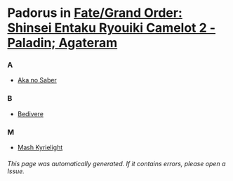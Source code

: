 # Padorus in [Fate/Grand Order: Shinsei Entaku Ryouiki Camelot 2 - Paladin; Agateram](https://myanimelist.net/anime/38086/Fate_Grand_Order__Shinsei_Entaku_Ryouiki_Camelot_2_-_Paladin__Agateram)

### A
* [Aka no Saber](https://github.com/shadow578/Project-Padoru/blob/master/table-of-contents/characters/AkanoSaber.md)

### B
* [Bedivere](https://github.com/shadow578/Project-Padoru/blob/master/table-of-contents/characters/Bedivere.md)

### M
* [Mash Kyrielight](https://github.com/shadow578/Project-Padoru/blob/master/table-of-contents/characters/MashKyrielight.md)

###### This page was automatically generated. If it contains errors, please open a Issue.
